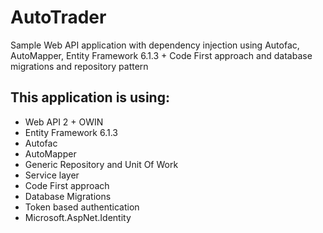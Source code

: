 AutoTrader
============

Sample Web API application with dependency injection using Autofac, AutoMapper, Entity Framework 6.1.3 + Code First approach and database migrations and repository pattern


This application is using:
-------------
- Web API 2 + OWIN
- Entity Framework 6.1.3
- Autofac
- AutoMapper
- Generic Repository and Unit Of Work
- Service layer
- Code First approach
- Database Migrations
- Token based authentication 
- Microsoft.AspNet.Identity